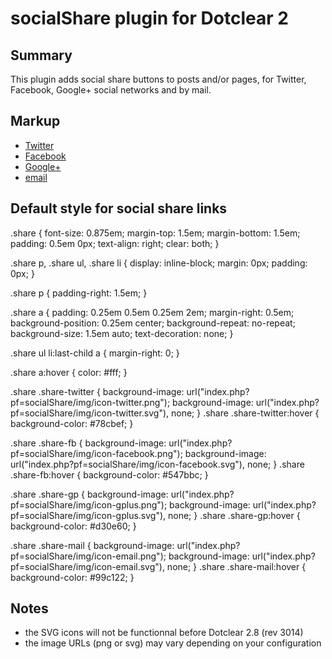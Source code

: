 socialShare plugin for Dotclear 2
=================================

Summary
-------

This plugin adds social share buttons to posts and/or pages, for Twitter, Facebook, Google+ social networks and by mail.


Markup
------

<div class="share">
    <p class="share-intro"><PREFIX></p>
    <ul class="share-links">
        <li>
            <a  class="share-twitter"
                target="_blank"
                title="Share this post on Twitter"
                href="https://twitter.com/share?url=<URL>&amp;text=<TITRE>&amp;via=<BLOGNAME>"
                rel="nofollow"
                onclick="javascript:window.open(this.href, '', 'menubar=no,toolbar=no,resizable=yes,scrollbars=yes,height=400,width=700');return false;">
                    Twitter
            </a>
        </li>
        <li>
            <a
                class="share-fb"
                target="_blank"
                title="Share this post on Facebook"
                href="https://www.facebook.com/sharer.php?u=<URL>&amp;t=<TITRE>"
                rel="nofollow"
                onclick="javascript:window.open(this.href, '', 'menubar=no,toolbar=no,resizable=yes,scrollbars=yes,height=500,width=700');return false;">
                    Facebook
            </a>
        </li>
        <li>
            <a
                class="share-gp"
                target="_blank"
                title="Share this post on Google+"
                href="https://plus.google.com/share?url=<URL>&amp;hl=<LANGUAGE>"
                rel="nofollow"
                onclick="javascript:window.open(this.href, '', 'menubar=no,toolbar=no,resizable=yes,scrollbars=yes,height=450,width=650');return false;">
                    Google+
            </a>
        </li>
        <li>
            <a
                class="share-mail"
                target="_blank"
                title="Share this post by email"
                href="mailto:?subject=<TITRE>&amp;body=<URL>"
                rel="nofollow">
                    email
                </a>
        </li>
    </ul>
</div>



Default style for social share links
------------------------------------

.share {
    font-size: 0.875em;
    margin-top: 1.5em;
    margin-bottom: 1.5em;
    padding: 0.5em 0px;
    text-align: right;
    clear: both;
}

.share p, .share ul, .share li {
    display: inline-block;
    margin: 0px;
    padding: 0px;
}

.share p {
    padding-right: 1.5em;
}

.share a {
    padding: 0.25em 0.5em 0.25em 2em;
    margin-right: 0.5em;
    background-position: 0.25em center;
    background-repeat: no-repeat;
    background-size: 1.5em auto;
    text-decoration: none;
}

.share ul li:last-child a {
    margin-right: 0;
}

.share a:hover {
	color: #fff;
}

.share .share-twitter {
	background-image: url("index.php?pf=socialShare/img/icon-twitter.png");
    background-image: url("index.php?pf=socialShare/img/icon-twitter.svg"), none;
}
.share .share-twitter:hover {
	background-color: #78cbef;
}

.share .share-fb {
	background-image: url("index.php?pf=socialShare/img/icon-facebook.png");
    background-image: url("index.php?pf=socialShare/img/icon-facebook.svg"), none;
}
.share .share-fb:hover {
	background-color: #547bbc;
}

.share .share-gp {
	background-image: url("index.php?pf=socialShare/img/icon-gplus.png");
    background-image: url("index.php?pf=socialShare/img/icon-gplus.svg"), none;
}
.share .share-gp:hover {
	background-color: #d30e60;
}

.share .share-mail {
	background-image: url("index.php?pf=socialShare/img/icon-email.png");
    background-image: url("index.php?pf=socialShare/img/icon-email.svg"), none;
}
.share .share-mail:hover {
	background-color: #99c122;
}


Notes
-----

- the SVG icons will not be functionnal before Dotclear 2.8 (rev 3014)
- the image URLs (png or svg) may vary depending on your configuration
